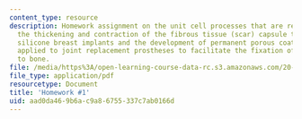 ```yaml
---
content_type: resource
description: Homework assignment on the unit cell processes that are responsible for
  the thickening and contraction of the fibrous tissue (scar) capsule that forms around
  silicone breast implants and the development of permanent porous coatings to be
  applied to joint replacement prostheses to facilitate the fixation of the implant
  to bone.
file: /media/https%3A/open-learning-course-data-rc.s3.amazonaws.com/20-441j-biomaterials-tissue-interactions-fall-2009/aad0da469b6ac9a86755337c7ab0166d_MIT20_441JF09_hw1.pdf
file_type: application/pdf
resourcetype: Document
title: 'Homework #1'
uid: aad0da46-9b6a-c9a8-6755-337c7ab0166d
---
```

